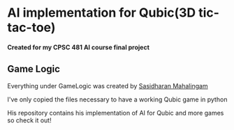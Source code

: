 # AI implementation for Qubic(3D tic-tac-toe)
#### Created for my CPSC 481 AI course final project

## Game Logic
Everything under GameLogic was created by [Sasidharan Mahalingam](https://github.com/sasidharan-m/qubic-solver/tree/master)

I've only copied the files necessary to have a working Qubic game in python 

His repository contains his implementation of AI for Qubic and more games so check it out!